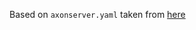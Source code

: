 Based on `axonserver.yaml` taken from [here](https://docs.axoniq.io/reference-guide/operations-guide/setting-up-axon-server/launch#starting-axon-server-in-kubernetes-and-minikube)
